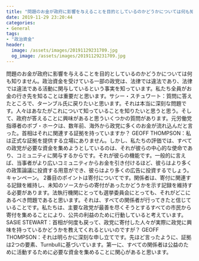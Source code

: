 ```yaml
---
title: "問題のお金が政府に影響を与えることを目的としているのかどうかについては何も知りません。"
date: 2019-11-29 23:20:44
categories:
- General
tags:
- "政治資金"
header:
  image: /assets/images/20191129231709.jpg
  og_image: /assets/images/20191129231709.jpg
---
```


問題のお金が政府に影響を与えることを目的としているのかどうかについては何も知りません。政治資金を受けている一部の政党は、法律では違法であり、法律では違法である活動に関与しているという事実を知っています。私たち全員がお金の行き先を知ることは重要だと思います。サシー・スチュワート：質問に答えたところで、ターンブル氏に戻りたいと思います。それは本当に深刻な問題です。人々はあなたがこれについて知っていることを知りたいと思うと思う。そして、政府が答えることに興味があると思ういくつかの質問があります。元労働党指導者のボブ・ホークは、数年前、海外から政党に多くのお金が流れ込んだと言った。首相はそれに関連する証拠を持っていますか？ GEOFF THOMPSON：私は正式な証拠を提供する立場にありません。しかし、私たちの評価では、すべての政党が必要な資金を集めようとしているのは、それが彼らの中心的な使命であり、コミュニティに関与するからです。それが彼らの機能です。一般的に言えば、当事者がより広いコミュニティからお金を引き付けるほど、彼らはより多くの政策論議に投資する用意ができ、彼らはより多くの広告に投資するでしょう。キャンペーン。 2番目のポイントは寄付についてです。関係者は、寄付に関連する記録を維持し、未知のソースからの寄付があったかどうかを示す記録を維持する必要があります。法執行機関にとっても選挙委員会にとっても、それがどこにあるべき問題であると思います。それは、すべての関係者が行ってきたと信じていることです。私たちは、主要な政党が最善を尽くそうとするすべての市民から寄付を集めることにより、公共の利益のために行動していると考えています。 SASIE STEWART：首相が何度も戻って、政党に寄付した人々が実際に政党に興味を持っているかどうかを教えてくれるといいのですが？ GEOFF THOMPSON：それは明らかに深刻な申し立てです。先ほど言ったように、証拠は2つの要素、Turnbullに基づいています。第一に、すべての関係者は公益のために活動するために必要な資金を集めることに関心があると思います。
